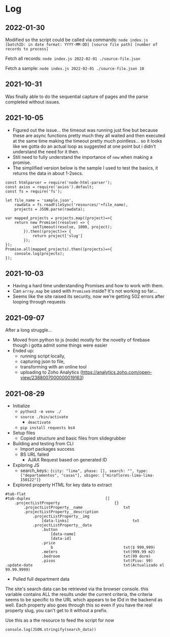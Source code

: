 # Log

## 2022-01-30
Modified so the script could be called via commands:
`node index.js [batchID: in date format: YYYY-MM-DD] [source file path] [number of records to process]`

Fetch all records:
`node index.js 2022-02-01 ./source-file.json`

Fetch a sample:
`node index.js 2022-02-01 ./source-file.json 10`

## 2021-10-31
Was finally able to do the sequential capture of pages and the parse completed without issues.

## 2021-10-05
- Figured out the issue... the timeout was running just fine but because these are async functions pretty much they all waited and then executed at the same time making the timeout pretty much pointless... so it looks like we gotta do an actual loop as suggested at one point but i didn't understand the need for it then.
- Still need to fully understand the importance of `new` when making a promise.
- The simplified version below is the sample I used to test the basics, it returns the data in about 1-2secs.

```
const htmlparser = require('node-html-parser');
const axios = require('axios').default;
const fs = require('fs');

let file_name = 'sample.json',
    rawdata = fs.readFileSync('resources/'+file_name),
    projects = JSON.parse(rawdata);

var mapped_projects = projects.map((project)=>{
    return new Promise((resolve) => {
            setTimeout(resolve, 1000, project);
        }).then((project)=> {
            return project['slug']
        });
});
Promise.all(mapped_projects).then((projects)=>{
    console.log(projects);
});
```

## 2021-10-03
- Having a hard time understanding Promises and how to work with them.
- Can `array.map` be used with `Promise`s inside? It's not working so far... 
- Seems like the site raised its security, now we're getting 502 errors after looping through requests



## 2021-09-07
After a long struggle...
- Moved from python to js (node) mostly for the novelty of firebase though i gotta admit some things were easier
- Ended up:
    - running script locally,
    - capturing json to file,
    - transforming with an online tool
    - uploading to Zoho Analytics (https://analytics.zoho.com/open-view/2388007000000019163)

## 2021-08-29

- Initialize
    + `python3 -m venv ./`
    + `source ./bin/activate`
        * `deactivate`
    + `pip install requests bs4`
- Setup files
    + Copied structure and basic files from slidegrubber
- Building and testing from CLI
    - Import packages                           success
    - BS URL                                    failed
        * AJAX Request based on generated ID
- Exploring JS
    + search_keys:: `{city: "lima", phase: [], search: "", type: ["departamentos", "casas"], ubigeo: ["miraflores-lima-lima-150122"]}`
- Explored property HTML for key data to extract
```
#tab-flat
#tab-duplex                                 []
    .projectListProperty                        {}
        .projectListProperty__name                  txt
        .projectListProperty__description
            .projectListProperty__img
                [data-links]                            txt
            .projectListProperty__data
                .button
                    [data-name]
                    [data-id]
                .price
                    b                               txt($ 999,999)
                .meters                             txt(999.99 m2)
                .bedroom                            txt(99 dorm)
                .pisos                              txt(Piso: 99)
.update-date                                        txt(Actualizado el 99.99.9999)

```
- Pulled full department data

The site's search data can be retrieved via the browser console. this variable contains ALL the results under the current criteria, the criteria seems to be specific to the URL which appears to be IDd in the backend as well. Each property also goes through this so even if you have the real property slug, you can't get to it without a prefix.

Use this as a the resource to feed the script for now

```
console.log(JSON.stringify(search_data))
```